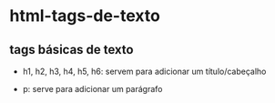 # html-tags-de-texto

## tags básicas de texto 

- h1, h2, h3, h4, h5, h6: servem para adicionar um título/cabeçalho

- p: serve para adicionar um parágrafo